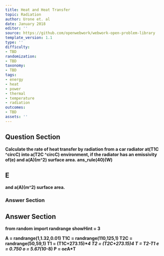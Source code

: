```yaml
---
title: Heat and Heat Transfer
topic: Radiation
author: Urone et. al
date: January 2018
editor: ''
source: https://github.com/openwebwork/webwork-open-problem-library
template_version: 1.1
type: ''
difficulty:
- TBD
randomization:
- TBD
taxonomy:
- TBD
tags:
- energy
- heat
- power
- thermal
- temperature
- radiation
outcomes:
- TBD
assets: ''
---
```


## Question Section 

<b>
Calculate the rate of heat transfer by radiation from a car radiator at(T1C ^circC) into a(T2C ^circC) environment, if the radiator has an emissivity of(e) and a(A)(m^2) surface area.
ans_rule(40)(W)

## E
and a(A)(m^2) surface area.
### Answer Section


## Answer Section

from random import randrange
showHint  = 3

A = randrange(1,1.32,0.01)
T1C = randrange(110,125,1)
T2C = randrange(50,59,1)
T1 = (T1C+273.15)**4
T2 = (T2C+273.15)**4
T = T2-T1
e = 0.750
o = 5.67*(10**-8)
P = o*e*A*T